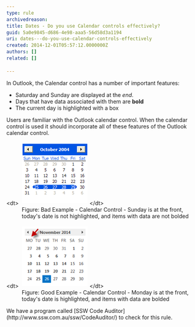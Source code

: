 ```yaml
---
type: rule
archivedreason: 
title: Dates - Do you use Calendar controls effectively?
guid: 5a0e9845-d686-4e98-aaa5-56d58d3a1194
uri: dates---do-you-use-calendar-controls-effectively
created: 2014-12-01T05:57:12.0000000Z
authors: []
related: []

---
```


In Outlook, the Calendar control has a number of important features:

* Saturday and Sunday are displayed at the *end*.
* Days that have data associated with them are  **bold**
* The current day is highlighted with a box


<!--endintro-->



Users are familiar with the Outlook calendar control. When the calendar control                      is used it should incorporate all of these features of the Outlook calendar                      control.
<dl class="badImage">&lt;dt&gt;
                        <img src="../../assets/CalendarControlBad.gif" alt="Calendar Control" style="margin:5px;width:171px;">&lt;/dt&gt;<dd>
                        Figure: Bad Example - Calendar Control - Sunday is at the front, today's date is 
                        not highlighted, and items with data are not bolded</dd></dl><dl class="goodImage">&lt;dt&gt;
                        <img width="171" height="155" src="../../assets/CalendarControlGood.gif" alt="Calendar Control" style="margin:5px;">&lt;/dt&gt;<dd>
                        Figure: Good Example - Calendar Control - Monday is at the front, today's date 
                        is highlighted, and items with data are bolded</dd></dl>                                                                                            We have a program called [SSW Code Auditor](http://www.ssw.com.au/ssw/CodeAuditor/) to                              check for this rule.
